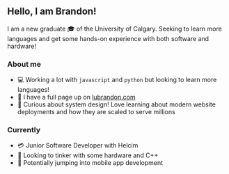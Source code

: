 ## Hello, I am Brandon!

I am a new graduate :mortar_board: of the University of Calgary. Seeking to learn more languages and get some hands-on experience with both software and hardware!

### About me
- :computer: Working a lot with `javascript` and `python` but looking to learn more languages!
- :open_file_folder: I have a full page up on [lubrandon.com](https://lubrandon.com/)
- :blue_book: Curious about system design! Love learning about modern website deployments and how they are scaled to serve millions

### Currently
- 💳 Junior Software Developer with Helcim
- :robot: Looking to tinker with some hardware and C++
- :iphone: Potentially jumping into mobile app development
